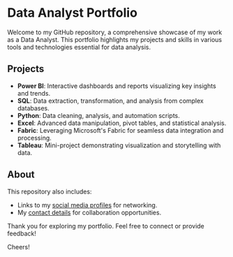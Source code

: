 # Data Analyst Portfolio

Welcome to my GitHub repository, a comprehensive showcase of my work as a Data Analyst. This portfolio highlights my projects and skills in various tools and technologies essential for data analysis.

## Projects

- **Power BI**: Interactive dashboards and reports visualizing key insights and trends.
- **SQL**: Data extraction, transformation, and analysis from complex databases.
- **Python**: Data cleaning, analysis, and automation scripts.
- **Excel**: Advanced data manipulation, pivot tables, and statistical analysis.
- **Fabric**: Leveraging Microsoft's Fabric for seamless data integration and processing.
- **Tableau**: Mini-project demonstrating visualization and storytelling with data.

## About

This repository also includes:
- Links to my [social media profiles](#) for networking.
- My [contact details](#) for collaboration opportunities.

Thank you for exploring my portfolio. Feel free to connect or provide feedback!

Cheers!

